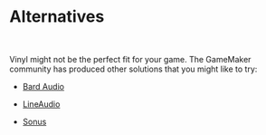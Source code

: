 # Alternatives

&nbsp;

Vinyl might not be the perfect fit for your game. The GameMaker community has produced other solutions that you might like to try:

- [Bard Audio](https://github.com/gl326/bard-audio)

- [LineAudio](https://github.com/WangleLine/LineAudio)

- [Sonus](https://github.com/tabularelf/Sonus)